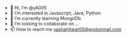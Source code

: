 - 👋 Hi, I’m @yA005
- 👀 I’m interested in Javascript, Java, Python
- 🌱 I’m currently learning MongoDb
- 💞️ I’m looking to collaborate on ...
- 📫 How to reach me yasharjitwar05@protonmail.com

<!---
yA005/yA005 is a ✨ special ✨ repository because its `README.md` (this file) appears on your GitHub profile.
You can click the Preview link to take a look at your changes.
--->
